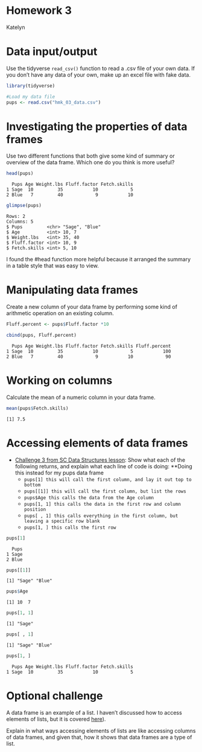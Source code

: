 Homework 3
================
Katelyn

# Data input/output

Use the tidyverse `read_csv()` function to read a .csv file of your own
data. If you don’t have any data of your own, make up an excel file with
fake data.

``` r
library(tidyverse)

#Load my data file 
pups <- read.csv("hmk_03_data.csv")
```

# Investigating the properties of data frames

Use two different functions that both give some kind of summary or
overview of the data frame. Which one do you think is more useful?

``` r
head(pups)
```

      Pups Age Weight.lbs Fluff.factor Fetch.skills
    1 Sage  10         35           10            5
    2 Blue   7         40            9           10

``` r
glimpse(pups)
```

    Rows: 2
    Columns: 5
    $ Pups         <chr> "Sage", "Blue"
    $ Age          <int> 10, 7
    $ Weight.lbs   <int> 35, 40
    $ Fluff.factor <int> 10, 9
    $ Fetch.skills <int> 5, 10

I found the \#head function more helpful because it arranged the summary
in a table style that was easy to view.

# Manipulating data frames

Create a new column of your data frame by performing some kind of
arithmetic operation on an existing column.

``` r
Fluff.percent <- pups$Fluff.factor *10

cbind(pups, Fluff.percent)
```

      Pups Age Weight.lbs Fluff.factor Fetch.skills Fluff.percent
    1 Sage  10         35           10            5           100
    2 Blue   7         40            9           10            90

# Working on columns

Calculate the mean of a numeric column in your data frame.

``` r
mean(pups$Fetch.skills)
```

    [1] 7.5

# Accessing elements of data frames

-   [Challenge 3 from SC Data Structures
    lesson](https://swcarpentry.github.io/r-novice-gapminder/04-data-structures-part1/index.html#challenge-3):
    Show what each of the following returns, and explain what each line
    of code is doing: \*\*Doing this instead for my pups data frame
    -   `pups[1] this will call the first column, and lay it out top to bottom`
    -   `pups[[1]] this will call the first column, but list the rows`
    -   `pups$Age this calls the data from the Age column`
    -   `pups[1, 1] this calls the data in the first row and column position`
    -   `pups[ , 1] this calls everything in the first column, but leaving a specific row blank`
    -   `pups[1, ] this calls the first row`

``` r
pups[1]
```

      Pups
    1 Sage
    2 Blue

``` r
pups[[1]]
```

    [1] "Sage" "Blue"

``` r
pups$Age
```

    [1] 10  7

``` r
pups[1, 1]
```

    [1] "Sage"

``` r
pups[ , 1]
```

    [1] "Sage" "Blue"

``` r
pups[1, ]
```

      Pups Age Weight.lbs Fluff.factor Fetch.skills
    1 Sage  10         35           10            5

# Optional challenge

A data frame is an example of a list. I haven’t discussed how to access
elements of lists, but it is covered
[here](https://swcarpentry.github.io/r-novice-gapminder/04-data-structures-part1/index.html#lists)).

Explain in what ways accessing elements of lists are like accessing
columns of data frames, and given that, how it shows that data frames
are a type of list.
